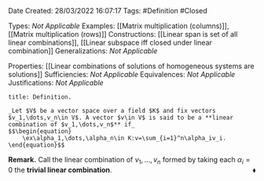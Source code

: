 <br />
<br />

Date Created: 28/03/2022 16:07:17
Tags: #Definition #Closed 

Types: _Not Applicable_
Examples: [[Matrix multiplication (columns)]], [[Matrix multiplication (rows)]]
Constructions: [[Linear span is set of all linear combinations]], [[Linear subspace iff closed under linear combination]]
Generalizations: _Not Applicable_

Properties: [[Linear combinations of solutions of homogeneous systems are solutions]]
Sufficiencies: _Not Applicable_
Equivalences: _Not Applicable_
Justifications: _Not Applicable_

``` ad-Definition
title: Definition.

_Let $V$ be a vector space over a field $K$ and fix vectors $v_1,\dots,v_n\in V$. A vector $v\in V$ is said to be a **linear combination of $v_1,\dots,v_n$** if_
$$\begin{equation}
    \ex\alpha_1,\dots,\alpha_n\in K:v=\sum_{i=1}^n\alpha_iv_i.
\end{equation}$$

```

**Remark.** Call the linear combination of $v_1,\dots,v_n$ formed by taking each $\alpha_i=0$ the **trivial linear combination**.<span style="float:right;">$\blacklozenge$</span>
